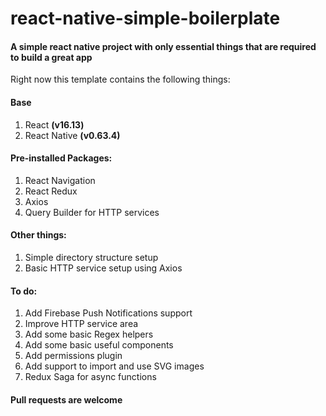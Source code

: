 # react-native-simple-boilerplate

#### A simple react native project with only essential things that are required to build a great app

Right now this template contains the following things:

#### Base

1. React **(v16.13)**
2. React Native **(v0.63.4)**

#### Pre-installed Packages:

1. React Navigation
2. React Redux
3. Axios
4. Query Builder for HTTP services

#### Other things:

1. Simple directory structure setup
2. Basic HTTP service setup using Axios

#### To do:

1. Add Firebase Push Notifications support
2. Improve HTTP service area
3. Add some basic Regex helpers
4. Add some basic useful components
5. Add permissions plugin
6. Add support to import and use SVG images
7. Redux Saga for async functions

#### Pull requests are welcome
